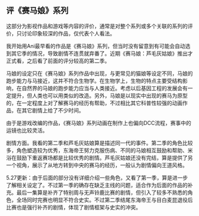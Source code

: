 ## 评《赛马娘》系列

这部分为影视作品和游戏等内容的评价，通常是对整个系列或多个关联的系列的评价，只讨论印象较深的作品，仅代表个人看法。

我开始用Ani最早看的作品是《赛马娘》系列，但当时没有留意到有可能会自动选到其它季的情况，导致剧情不连贯就弃番了。近期《赛马娘：芦毛灰姑娘》推出才正式看，之后看了前面的评分较高的第二季。

马娘的设定只在《赛马娘》系列作品中出现，与更常见的猫娘等设定不同，马娘的跑步能力与马接近，这并不符合生物学。在生物学上，生物的特点主要受结构影响，在自然界的马娘的跑步能力应当与人类接近。考虑以后基因工程的发展会有一定提升，但人类也可以用类似的改造。另外，马娘是以现实中出现的赛马为原型的，在一定程度上对了解赛马的经历有帮助，不过相比其它科普性较强的动画作品，在其它剧情上给了不少时间。

由于是游戏改编的作品，《赛马娘》系列动画在制作上也偏向DCC流程，赛事中的运镜也比较灵活。

剧情方面。我看的第二季和芦毛灰姑娘算是描述同一代的事件。第二季的角色比较多，角色塑造较为优秀，东海帝王努力克服伤病、不同的马娘相互鼓励和帮助、米浴在鼓励下重返赛场都是比较优秀的剧情。芦毛灰姑娘还没有完结，算是提供了另一个视角，展示了从地方转到中央的赛马的经历，一般认为剧情偏向王道风格。

5.27更新：由于后面的部分没有详细介绍一些角色，又看了第一季，算是进一步了解相关设定了。不过第一季的确存在缺乏主线的问题，适合作为后面的作品的补充。最后一集算是补齐了特别周与无声铃鹿比赛的剧情，但引入了较多不熟悉的角色，全场同时完赛也明显不符合史实。不过第二季结尾东海帝王与目白麦昆退役后比赛也是强行补齐的剧情，体现了剧情框架与史实的冲突。
